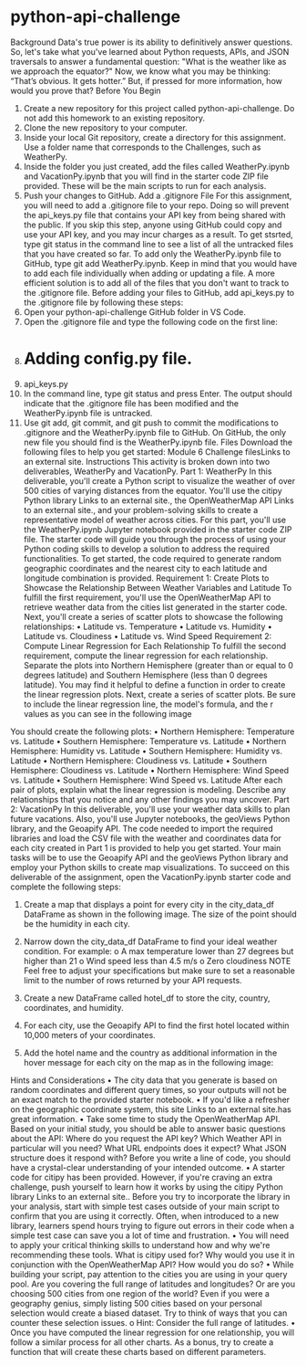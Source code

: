# python-api-challenge

Background
Data's true power is its ability to definitively answer questions. So, let's take what you've learned about Python requests, APIs, and JSON traversals to answer a fundamental question: "What is the weather like as we approach the equator?"
Now, we know what you may be thinking: “That’s obvious. It gets hotter.” But, if pressed for more information, how would you prove that?
Before You Begin
1.	Create a new repository for this project called python-api-challenge. Do not add this homework to an existing repository.
2.	Clone the new repository to your computer.
3.	Inside your local Git repository, create a directory for this assignment. Use a folder name that corresponds to the Challenges, such as WeatherPy.
4.	Inside the folder you just created, add the files called WeatherPy.ipynb and VacationPy.ipynb that you will find in the starter code ZIP file provided. These will be the main scripts to run for each analysis.
5.	Push your changes to GitHub.
Add a .gitignore File
For this assignment, you will need to add a .gitignore file to your repo. Doing so will prevent the api_keys.py file that contains your API key from being shared with the public. If you skip this step, anyone using GitHub could copy and use your API key, and you may incur charges as a result.
To get stsrted, type git status in the command line to see a list of all the untracked files that you have created so far.
To add only the WeatherPy.ipynb file to GitHub, type git add WeatherPy.ipynb. Keep in mind that you would have to add each file individually when adding or updating a file. A more efficient solution is to add all of the files that you don't want to track to the .gitignore file.
Before adding your files to GitHub, add api_keys.py to the .gitignore file by following these steps:
1.	Open your python-api-challenge GitHub folder in VS Code.
2.	Open the .gitignore file and type the following code on the first line:
3.	# Adding config.py file.
4.	api_keys.py
5.	In the command line, type git status and press Enter. The output should indicate that the .gitignore file has been modified and the WeatherPy.ipynb file is untracked.
6.	Use git add, git commit, and git push to commit the modifications to .gitignore and the WeatherPy.ipynb file to GitHub.
On GitHub, the only new file you should find is the WeatherPy.ipynb file.
Files
Download the following files to help you get started:
Module 6 Challenge filesLinks to an external site.
Instructions
This activity is broken down into two deliverables, WeatherPy and VacationPy.
Part 1: WeatherPy
In this deliverable, you'll create a Python script to visualize the weather of over 500 cities of varying distances from the equator. You'll use the citipy Python library Links to an external site., the OpenWeatherMap API Links to an external site., and your problem-solving skills to create a representative model of weather across cities.
For this part, you'll use the WeatherPy.ipynb Jupyter notebook provided in the starter code ZIP file. The starter code will guide you through the process of using your Python coding skills to develop a solution to address the required functionalities.
To get started, the code required to generate random geographic coordinates and the nearest city to each latitude and longitude combination is provided.
Requirement 1: Create Plots to Showcase the Relationship Between Weather Variables and Latitude
To fulfill the first requirement, you'll use the OpenWeatherMap API to retrieve weather data from the cities list generated in the starter code. Next, you'll create a series of scatter plots to showcase the following relationships:
•	Latitude vs. Temperature
•	Latitude vs. Humidity
•	Latitude vs. Cloudiness
•	Latitude vs. Wind Speed
Requirement 2: Compute Linear Regression for Each Relationship
To fulfill the second requirement, compute the linear regression for each relationship. Separate the plots into Northern Hemisphere (greater than or equal to 0 degrees latitude) and Southern Hemisphere (less than 0 degrees latitude). You may find it helpful to define a function in order to create the linear regression plots.
Next, create a series of scatter plots. Be sure to include the linear regression line, the model's formula, and the r values as you can see in the following image
 
You should create the following plots:
•	Northern Hemisphere: Temperature vs. Latitude
•	Southern Hemisphere: Temperature vs. Latitude
•	Northern Hemisphere: Humidity vs. Latitude
•	Southern Hemisphere: Humidity vs. Latitude
•	Northern Hemisphere: Cloudiness vs. Latitude
•	Southern Hemisphere: Cloudiness vs. Latitude
•	Northern Hemisphere: Wind Speed vs. Latitude
•	Southern Hemisphere: Wind Speed vs. Latitude
After each pair of plots, explain what the linear regression is modeling. Describe any relationships that you notice and any other findings you may uncover.
Part 2: VacationPy
In this deliverable, you'll use your weather data skills to plan future vacations. Also, you'll use Jupyter notebooks, the geoViews Python library, and the Geoapify API.
The code needed to import the required libraries and load the CSV file with the weather and coordinates data for each city created in Part 1 is provided to help you get started.
Your main tasks will be to use the Geoapify API and the geoViews Python library and employ your Python skills to create map visualizations.
To succeed on this deliverable of the assignment, open the VacationPy.ipynb starter code and complete the following steps:
1.	Create a map that displays a point for every city in the city_data_df DataFrame as shown in the following image. The size of the point should be the humidity in each city.
 
2.	Narrow down the city_data_df DataFrame to find your ideal weather condition. For example:
o	A max temperature lower than 27 degrees but higher than 21
o	Wind speed less than 4.5 m/s
o	Zero cloudiness
NOTE
Feel free to adjust your specifications but make sure to set a reasonable limit to the number of rows returned by your API requests.
3.	Create a new DataFrame called hotel_df to store the city, country, coordinates, and humidity.
4.	For each city, use the Geoapify API to find the first hotel located within 10,000 meters of your coordinates.
5.	Add the hotel name and the country as additional information in the hover message for each city on the map as in the following image:
 
Hints and Considerations
•	The city data that you generate is based on random coordinates and different query times, so your outputs will not be an exact match to the provided starter notebook.
•	If you'd like a refresher on the geographic coordinate system, this site Links to an external site.has great information.
•	Take some time to study the OpenWeatherMap API. Based on your initial study, you should be able to answer basic questions about the API: Where do you request the API key? Which Weather API in particular will you need? What URL endpoints does it expect? What JSON structure does it respond with? Before you write a line of code, you should have a crystal-clear understanding of your intended outcome.
•	A starter code for citipy has been provided. However, if you're craving an extra challenge, push yourself to learn how it works by using the citipy Python library Links to an external site.. Before you try to incorporate the library in your analysis, start with simple test cases outside of your main script to confirm that you are using it correctly. Often, when introduced to a new library, learners spend hours trying to figure out errors in their code when a simple test case can save you a lot of time and frustration.
•	You will need to apply your critical thinking skills to understand how and why we're recommending these tools. What is citipy used for? Why would you use it in conjunction with the OpenWeatherMap API? How would you do so?
•	While building your script, pay attention to the cities you are using in your query pool. Are you covering the full range of latitudes and longitudes? Or are you choosing 500 cities from one region of the world? Even if you were a geography genius, simply listing 500 cities based on your personal selection would create a biased dataset. Try to think of ways that you can counter these selection issues.
o	Hint: Consider the full range of latitudes.
•	Once you have computed the linear regression for one relationship, you will follow a similar process for all other charts. As a bonus, try to create a function that will create these charts based on different parameters.
